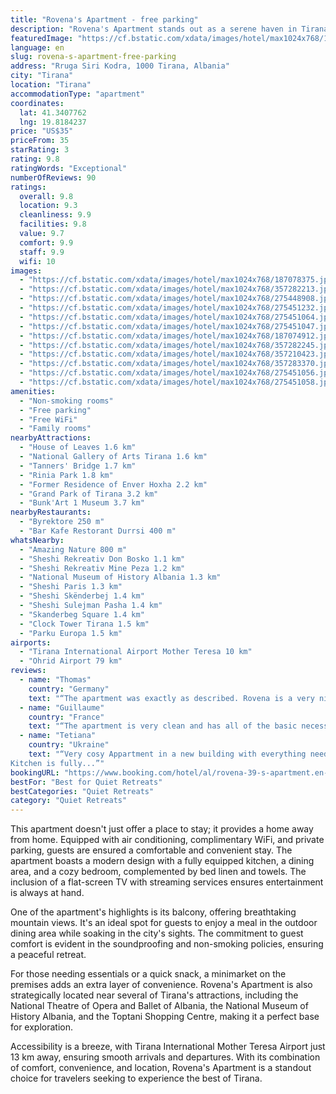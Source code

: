 ```yaml
---
title: "Rovena's Apartment - free parking"
description: "Rovena's Apartment stands out as a serene haven in Tirana, offering guests the luxury of free parking—a rarity in the bustling city."
featuredImage: "https://cf.bstatic.com/xdata/images/hotel/max1024x768/187078375.jpg?k=8276ad8c56c7aabe1fc00011f6cb1d2d274f1e4e96fb75825e84a3c77bed8a2e&o=&hp=1"
language: en
slug: rovena-s-apartment-free-parking
address: "Rruga Siri Kodra, 1000 Tirana, Albania"
city: "Tirana"
location: "Tirana"
accommodationType: "apartment"
coordinates:
  lat: 41.3407762
  lng: 19.8184237
price: "US$35"
priceFrom: 35
starRating: 3
rating: 9.8
ratingWords: "Exceptional"
numberOfReviews: 90
ratings:
  overall: 9.8
  location: 9.3
  cleanliness: 9.9
  facilities: 9.8
  value: 9.7
  comfort: 9.9
  staff: 9.9
  wifi: 10
images:
  - "https://cf.bstatic.com/xdata/images/hotel/max1024x768/187078375.jpg?k=8276ad8c56c7aabe1fc00011f6cb1d2d274f1e4e96fb75825e84a3c77bed8a2e&o=&hp=1"
  - "https://cf.bstatic.com/xdata/images/hotel/max1024x768/357282213.jpg?k=d8704581147f50f3e6793ed3c3929d6d39624feacc082bec9a3f8becd923b263&o=&hp=1"
  - "https://cf.bstatic.com/xdata/images/hotel/max1024x768/275448908.jpg?k=0d5f7a57150afb63344af8ea7aa84584abe983016442ca1574819949cbb00670&o=&hp=1"
  - "https://cf.bstatic.com/xdata/images/hotel/max1024x768/275451232.jpg?k=230e71c64973f27be35273340c86de9af24862496654e9caf7cd5af02b23ac77&o=&hp=1"
  - "https://cf.bstatic.com/xdata/images/hotel/max1024x768/275451064.jpg?k=415e2c5cf4a4fe5053b11ca7e17ce266e1043af04e62c5969f8f0cf43ab076f8&o=&hp=1"
  - "https://cf.bstatic.com/xdata/images/hotel/max1024x768/275451047.jpg?k=cc7b48dba7c8df2eeb2aa6a02b7dc0f8147c2be19cd65a0f01ecef943151b347&o=&hp=1"
  - "https://cf.bstatic.com/xdata/images/hotel/max1024x768/187074912.jpg?k=3ed540c1b5a23331b991c7737ad09a718f958d43101e7e993fc3e4fe5da1db15&o=&hp=1"
  - "https://cf.bstatic.com/xdata/images/hotel/max1024x768/357282245.jpg?k=df1cd96847af5e1a3b08d785536b9ab66b5100996eec22be44f4f3e9ffc82848&o=&hp=1"
  - "https://cf.bstatic.com/xdata/images/hotel/max1024x768/357210423.jpg?k=e0683af85c532448bd42ab0093bb85cf7555d9d43c37e16c5bddb77a2705bbb0&o=&hp=1"
  - "https://cf.bstatic.com/xdata/images/hotel/max1024x768/357283370.jpg?k=d5298c286f4444c27db1e5f5652e5bc357e18de7a455a8587592c6cef944a83f&o=&hp=1"
  - "https://cf.bstatic.com/xdata/images/hotel/max1024x768/275451056.jpg?k=0639b73dd2a94ae1ecab98868de84b428a367b0434eba7d41c90eb74af05a562&o=&hp=1"
  - "https://cf.bstatic.com/xdata/images/hotel/max1024x768/275451058.jpg?k=83b56cd7ed0819ff143f474861fc0e945490675743374fc2a848e65dcd202140&o=&hp=1"
amenities:
  - "Non-smoking rooms"
  - "Free parking"
  - "Free WiFi"
  - "Family rooms"
nearbyAttractions:
  - "House of Leaves 1.6 km"
  - "National Gallery of Arts Tirana 1.6 km"
  - "Tanners' Bridge 1.7 km"
  - "Rinia Park 1.8 km"
  - "Former Residence of Enver Hoxha 2.2 km"
  - "Grand Park of Tirana 3.2 km"
  - "Bunk'Art 1 Museum 3.7 km"
nearbyRestaurants:
  - "Byrektore 250 m"
  - "Bar Kafe Restorant Durrsi 400 m"
whatsNearby:
  - "Amazing Nature 800 m"
  - "Sheshi Rekreativ Don Bosko 1.1 km"
  - "Sheshi Rekreativ Mine Peza 1.2 km"
  - "National Museum of History Albania 1.3 km"
  - "Sheshi Paris 1.3 km"
  - "Sheshi Skënderbej 1.4 km"
  - "Sheshi Sulejman Pasha 1.4 km"
  - "Skanderbeg Square 1.4 km"
  - "Clock Tower Tirana 1.5 km"
  - "Parku Europa 1.5 km"
airports:
  - "Tirana International Airport Mother Teresa 10 km"
  - "Ohrid Airport 79 km"
reviews:
  - name: "Thomas"
    country: "Germany"
    text: "“The apartment was exactly as described. Rovena is a very nice host and made the check-in very easy.”"
  - name: "Guillaume"
    country: "France"
    text: "“The apartment is very clean and has all of the basic necessary equipments. It also comes with an underground parking spot, ideal for those traveling by car in trafficked Tirana. Then, downtown is an approx. 20 minutes walking through the busy and...”"
  - name: "Tetiana"
    country: "Ukraine"
    text: "“Very cosy Appartment in a new building with everything needed. One bedroom with double bed, sofa for two and convertible chair for one in the dining room (place for 5 people). And parking garage that could accomidate two cars)
Kitchen is fully...”"
bookingURL: "https://www.booking.com/hotel/al/rovena-39-s-apartment.en-gb.html?aid=8035640"
bestFor: "Best for Quiet Retreats"
bestCategories: "Quiet Retreats"
category: "Quiet Retreats"
---
```


This apartment doesn't just offer a place to stay; it provides a home away from home. Equipped with air conditioning, complimentary WiFi, and private parking, guests are ensured a comfortable and convenient stay. The apartment boasts a modern design with a fully equipped kitchen, a dining area, and a cozy bedroom, complemented by bed linen and towels. The inclusion of a flat-screen TV with streaming services ensures entertainment is always at hand.

One of the apartment's highlights is its balcony, offering breathtaking mountain views. It's an ideal spot for guests to enjoy a meal in the outdoor dining area while soaking in the city's sights. The commitment to guest comfort is evident in the soundproofing and non-smoking policies, ensuring a peaceful retreat.

For those needing essentials or a quick snack, a minimarket on the premises adds an extra layer of convenience. Rovena's Apartment is also strategically located near several of Tirana's attractions, including the National Theatre of Opera and Ballet of Albania, the National Museum of History Albania, and the Toptani Shopping Centre, making it a perfect base for exploration.

Accessibility is a breeze, with Tirana International Mother Teresa Airport just 13 km away, ensuring smooth arrivals and departures. With its combination of comfort, convenience, and location, Rovena's Apartment is a standout choice for travelers seeking to experience the best of Tirana.